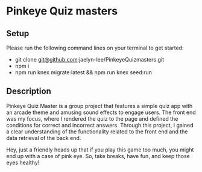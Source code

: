 # Pinkeye Quiz masters

## Setup

Please run the following command lines on your terminal to get started:
* git clone git@github.com:jaelyn-lee/PinkeyeQuizmasters.git
* npm i
* npm run knex migrate:latest && npm run knex seed:run

## Description
Pinkeye Quiz Master is a group project that features a simple quiz app with an arcade theme and amusing sound effects to engage users. The front end was my focus, where I rendered the quiz to the page and defined the conditions for correct and incorrect answers. Through this project, I gained a clear understanding of the functionality related to the front end and the data retrieval of the back end. 

Hey, just a friendly heads up that if you play this game too much, you might end up with a case of pink eye. So, take breaks, have fun, and keep those eyes healthy!
